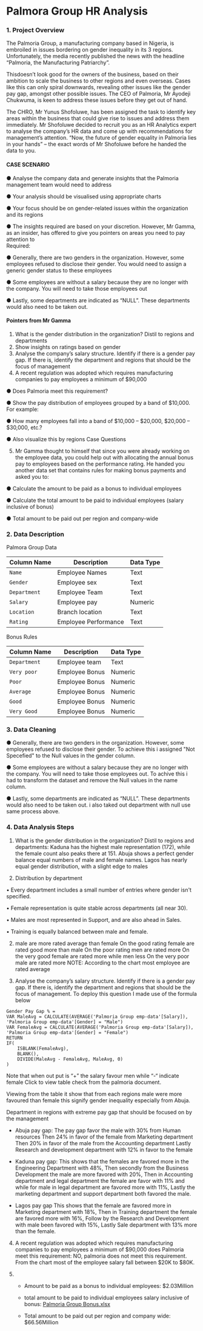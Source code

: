 # Palmora Group HR Analysis

### 1. **Project Overview**

The Palmoria Group, a manufacturing company based in Nigeria, is embroiled in issues 
bordering on gender inequality in its 3 regions. Unfortunately, the media recently 
published the news with the headline “Palmoria, the Manufacturing Patriarchy”.

Thisdoesn’t look good for the owners of the business, based on their ambition to scale the 
business to other regions and even overseas. Cases like this can only spiral downwards, 
revealing other issues like the gender pay gap, amongst other possible issues. 
The CEO of Palmoria, Mr Ayodeji Chukwuma, is keen to address these issues before they 
get out of hand.

The CHRO, Mr Yunus Shofoluwe, has been assigned the task to identify 
key areas within the business that could give rise to issues and address them immediately. 
Mr Shofoluwe decided to recruit you as an HR Analytics expert to analyse the company’s 
HR data and come up with recommendations for management’s attention. “Now, the 
future of gender equality in Palmoria lies in your hands” – the exact words of Mr 
Shofoluwe before he handed the data to you. 

#### CASE SCENARIO
●  Analyse the company data and generate insights that the Palmoria management 
team would need to address 

● Your analysis should be visualised using appropriate charts 

● Your focus should be on gender-related issues within the organization and its 
regions 

● The insights required are based on your discretion. However, Mr Gamma, as an 
insider, has offered to give you pointers on areas you need to pay attention to  
Required: 

● Generally, there are two genders in the organization. However, some employees 
refused to disclose their gender. You would need to assign a generic gender status 
to these employees 

● Some employees are without a salary because they are no longer with the company. 
You will need to take those employees out 

● Lastly, some departments are indicated as “NULL”. These departments would also 
need to be taken out. 

#### Pointers from Mr Gamma
1. What is the gender distribution in the organization? Distil to regions and 
departments 
2. Show insights on ratings based on gender 
3. Analyse the company’s salary structure. Identify if there is a gender pay gap. If 
there is, identify the department and regions that should be the focus of 
management 
4. A recent regulation was adopted which requires manufacturing companies to pay 
employees a minimum of $90,000 

● Does Palmoria meet this requirement? 

● Show the pay distribution of employees grouped by a band of $10,000. For example: 

● How many employees fall into a band of $10,000 – $20,000, $20,000 – $30,000, 
etc.? 

● Also visualize this by regions 
Case Questions 

5. Mr Gamma thought to himself that since you were already working on the employee 
data, you could help out with allocating the annual bonus pay to employees based on the 
performance rating. He handed you another data set that contains rules for making bonus 
payments and asked you to: 

●  Calculate the amount to be paid as a bonus to individual employees 

●  Calculate the total amount to be paid to individual employees (salary inclusive of 
bonus) 

● Total amount to be paid out per region and company-wide 


### 2. Data Description

Palmora Group Data

| Column Name | Description        | Data Type |
| ----------- | ------------------ | --------- |
| `Name`      | Employee Names     | Text      |
| `Gender`    | Employee sex       | Text      |
| `Department`| Employee Team      | Text      |
| `Salary`    | Employee pay       | Numeric   |
| `Location`  | Branch location    | Text      |
| `Rating`    |Employee Performance| Text      |
 

Bonus Rules

| Column Name | Description        | Data Type |
| ----------- | ------------------ | --------- |
| `Department`| Employee team      | Text      |
| `Very poor` | Employee Bonus     | Numeric   |
| `Poor`      | Employee Bonus     | Numeric   |
| `Average`   | Employee Bonus     | Numeric   |
| `Good`      | Employee Bonus     | Numeric   |
| `Very Good` |Employee Bonus      | Numeric   |

### 3. Data Cleaning

● Generally, there are two genders in the organization. However, some employees 
refused to disclose their gender. To achieve this i assigned "Not Specefied" to the Null values 
in the gender column.

● Some employees are without a salary because they are no longer with the company. 
You will need to take those employees out. To achive this i had to transform the dataset and remove the Null values in the name column.

● Lastly, some departments are indicated as “NULL”. These departments would also 
need to be taken out. i also taked out department with null use same process above.


### 4. Data Analysis Steps

1. What is the gender distribution in the organization? Distil to regions and 
departments: Kaduna has the highest male representation (172), while the female count also peaks there at 151. Abuja shows a perfect gender balance equal numbers of male and female names. Lagos has nearly equal gender distribution, with a slight edge to males

2. Distribution by department

•   Every department includes a small number of entries where gender isn't specified.

•    Female representation is quite stable across departments (all near 30).

•    Males are most represented in Support, and are also ahead in Sales.

•   Training is equally balanced between male and female.

2. male are more rated average than female
On the good rating female are rated good more than male
On the poor rating men are rated more 
On the very good female are rated more while men less
On the very poor male are rated more 
NOTE: According to the chart most employee are rated average 

3. Analyse the company’s salary structure. Identify if there is a gender pay gap. If there is, identify the department and regions that should be the focus of management.
To deploy this question I made use of the formula below
```
Gender Pay Gap % = 
VAR MaleAvg = CALCULATE(AVERAGE('Palmoria Group emp-data'[Salary]), 'Palmoria Group emp-data'[Gender] = "Male")
VAR FemaleAvg = CALCULATE(AVERAGE('Palmoria Group emp-data'[Salary]), 'Palmoria Group emp-data'[Gender] = "Female")
RETURN 
IF(
    ISBLANK(FemaleAvg), 
    BLANK(), 
    DIVIDE(MaleAvg - FemaleAvg, MaleAvg, 0)
)

```
Note that when out put is “+” the salary favour men while “-“ indicate female
Click to view table check from the palmoria document.

Viewing from the table it show that from each regions male were more favoured than female this signify gender inequality especially from Abuja.

Department in regions with extreme pay gap that should be focused on by the management 
-	Abuja pay gap:
The pay gap favor the male with 30% from Human resources
Then 24% in favor of the female from Marketing department  
Then 20% in favor of the male from the Accounting department
Lastly Research and development  department with 12% in favor to the female

-	Kaduna pay gap: 
This shows that the females are favored more in the Engineering Department with 48%,
Then secondly from the Business Development the male are more favored with 20%,
Then in Accounting department and legal department the female are favor with 11% and while for male in legal department are favored more with 11%,
Lastly the marketing department and support department both favored the male.

-	Lagos pay gap 
This shows that the female are favored more in Marketing department with 18%,
Then in Training department the female are favored more with 16%,
Follow by the Research and Development with male been favored with 15%,
Lastly Sale department with 13% more than the female.


4. A recent regulation was adopted which requires manufacturing companies to pay employees a minimum of $90,000 does Palmoria meet this requirement:
NO, palmoria does not meet this requirement. From the chart most of the employee salary fall between $20K to $80K.

5. - Amount to be paid as a bonus to individual employees: $2.03Million
    - total amount to be paid to individual employees salary inclusive of bonus: [Palmoria Group Bonus.xlsx](https://github.com/user-attachments/files/21209070/Palmoria.Group.Bonus.xlsx)

    - Total amount to be paid out per region and company wide: $66.56Million






















